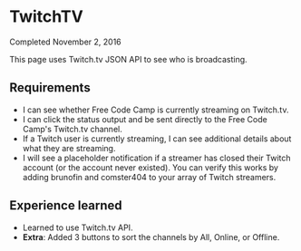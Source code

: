 # TwitchTV
Completed November 2, 2016

This page uses Twitch.tv JSON API to see who is broadcasting.


## Requirements
- I can see whether Free Code Camp is currently streaming on Twitch.tv.
- I can click the status output and be sent directly to the Free Code Camp's Twitch.tv channel.
- If a Twitch user is currently streaming, I can see additional details about what they are streaming.
- I will see a placeholder notification if a streamer has closed their Twitch account (or the account never existed). You can verify this works by adding brunofin and comster404 to your array of Twitch streamers.

## Experience learned
- Learned to use Twitch.tv API.
- **Extra**: Added 3 buttons to sort the channels by All, Online, or Offline.
